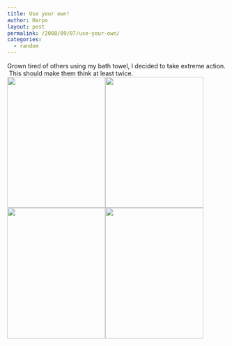 ```yaml
---
title: Use your own!
author: Harpo
layout: post
permalink: /2008/09/07/use-your-own/
categories:
  - random
---
```

Grown tired of others using my bath towel, I decided to take extreme action.  This should make them think at least twice.  
[<img class="alignnone size-full wp-image-364" src="http://harpojaeger.github.io/wp-content/uploads/2008/09/p-640-480-4da8e6b4-4ae8-49dc-b459-98fd8eca9b52.jpeg" alt="" width="225" height="300" />][1][<img class="alignnone size-full wp-image-364" src="http://harpojaeger.github.io/wp-content/uploads/2008/09/p-640-480-d8ba8327-b69e-4908-9202-43d21d528faf.jpeg" alt="" width="225" height="300" />][2][<img class="alignnone size-full wp-image-364" src="http://harpojaeger.github.io/wp-content/uploads/2008/09/p-640-480-32252441-7eb9-4c78-83a9-295038f361d6.jpeg" alt="" width="225" height="300" />][3][<img class="alignnone size-full wp-image-364" src="http://harpojaeger.github.io/wp-content/uploads/2008/09/p-640-480-fdb7774d-41b7-4651-a0b7-10c3ea281ff5.jpeg" alt="" width="225" height="300" />][4]

 [1]: http://harpojaeger.github.io/wp-content/uploads/2008/09/p-640-480-4da8e6b4-4ae8-49dc-b459-98fd8eca9b52.jpeg
 [2]: http://harpojaeger.github.io/wp-content/uploads/2008/09/p-640-480-d8ba8327-b69e-4908-9202-43d21d528faf.jpeg
 [3]: http://harpojaeger.github.io/wp-content/uploads/2008/09/p-640-480-32252441-7eb9-4c78-83a9-295038f361d6.jpeg
 [4]: http://harpojaeger.github.io/wp-content/uploads/2008/09/p-640-480-fdb7774d-41b7-4651-a0b7-10c3ea281ff5.jpeg